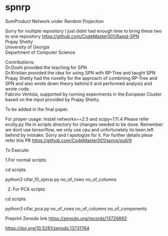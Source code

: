 # spnrp
SumProduct Network under Random Projection

Sorry for multiple repository I just didnt had enough time to bring these two to one repository 
https://github.com/CodeMaster001/Rapid-SPN </br>
Prajay Shetty </br>
University of Georgia </br>
Department of Computer Science </br>

Contributions:</br>
Dr.Doshi provided the teaching for SPN </br>
Dr.Kristian provided the idea for using SPN with RP-Tree and taught SPN </br>
Prajay Shetty had the novelty for the approach of combining RP-Tree and SPN and also wrote down theory behind it and performed analysis and wrote code. </br>
Fabrzio Ventola, supported by running experiments in the European Cluster based on the input provided by Prajay Shetty. </br>

To be added in the final paper.</br>

For proper usage:
Install networkx==2.5 and scipy=1.11.4
Please refer ecoliy.py file in scripts directory for changes needed to be done. Remember we dont use tensorflow, we only use cpu and unfortunately its been left behind by mistake. Sorry and I apologize for it.
For further details plese refer this PR https://github.com/CodeMaster001/spnrp/pull/9

To Execute:

1.For normal scripts

cd scripts

python3 cifar_10_spnrp.py no_of_rows no_of_columns

2. For PCA scripts
   
cd scripts

python3 cifar_pca.py no_of_rows no_of_columns no_of_components

Preprint Zenodo link https://zenodo.org/records/13726892

https://doi.org/10.5281/zenodo.13731764
